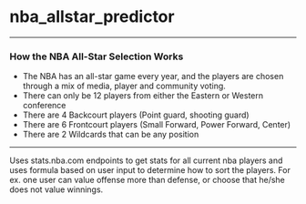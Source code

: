 # nba_allstar_predictor

--------------------------------------
### How the NBA All-Star Selection Works

* The NBA has an all-star game every year, and the players are chosen through a mix of media, player and community voting.
* There can only be 12 players from either the Eastern or Western conference
* There are 4 Backcourt players (Point guard, shooting guard)
* There are 6 Frontcourt players (Small Forward, Power Forward, Center)
* There are 2 Wildcards that can be any position

--------------------------------------

Uses stats.nba.com endpoints to get stats for all current nba players and uses formula based on user input to determine how to sort the players. 
For ex. one user can value offense more than defense, or choose that he/she does not value winnings.
